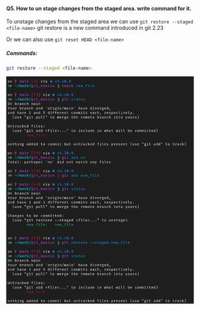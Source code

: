 #### Q5. How to un stage changes from the staged area. write command for it.

To unstage changes from the staged area we can use `git restore --staged <file-name>`
git restore is a new command introduced in git 2.23

Or we can also use `git reset HEAD <file-name>`

##### Commands:

```sh
git restore --staged <file-name>
```

![Alt text](screenshots/Screenshot%20from%202023-01-05%2017-57-07.png)